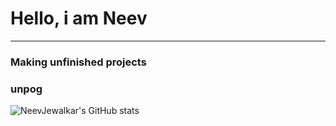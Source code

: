 # Hello, i am Neev
---
### Making unfinished projects
### unpog

![NeevJewalkar's GitHub stats](https://github-readme-stats.vercel.app/api?username=NeevJewalkar&show_icons=true&theme=dark)
